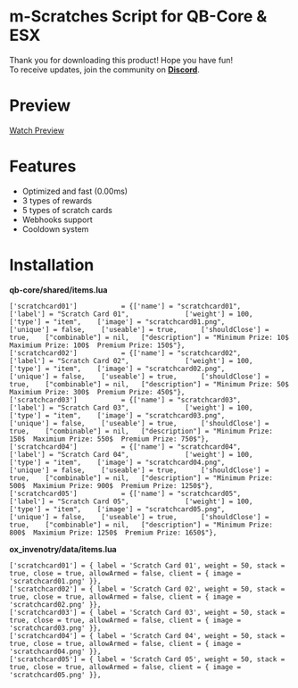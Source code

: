 # m-Scratches Script for QB-Core & ESX

Thank you for downloading this product! Hope you have fun!  
To receive updates, join the community on **[Discord](https://discord.gg/marcinhu)**.

# Preview
[Watch Preview](https://www.youtube.com/watch?v=N-2Goua2F0M)

# Features
- Optimized and fast (0.00ms)
- 3 types of rewards
- 5 types of scratch cards
- Webhooks support
- Cooldown system

# Installation

**qb-core/shared/items.lua**

    ['scratchcard01']           = {['name'] = "scratchcard01",          ['label'] = "Scratch Card 01",              ['weight'] = 100,   ['type'] = "item",    ['image'] = "scratchcard01.png",          ['unique'] = false,    ['useable'] = true,      ['shouldClose'] = true,    ["combinable"] = nil,   ["description"] = "Minimum Prize: 10$  Maximium Prize: 100$  Premium Prize: 150$"},
    ['scratchcard02']           = {['name'] = "scratchcard02",          ['label'] = "Scratch Card 02",              ['weight'] = 100,   ['type'] = "item",    ['image'] = "scratchcard02.png",          ['unique'] = false,    ['useable'] = true,      ['shouldClose'] = true,    ["combinable"] = nil,   ["description"] = "Minimum Prize: 50$  Maximium Prize: 300$  Premium Prize: 450$"},
    ['scratchcard03']           = {['name'] = "scratchcard03",          ['label'] = "Scratch Card 03",              ['weight'] = 100,   ['type'] = "item",    ['image'] = "scratchcard03.png",          ['unique'] = false,    ['useable'] = true,      ['shouldClose'] = true,    ["combinable"] = nil,   ["description"] = "Minimum Prize: 150$  Maximium Prize: 550$  Premium Prize: 750$"},
    ['scratchcard04']           = {['name'] = "scratchcard04",          ['label'] = "Scratch Card 04",              ['weight'] = 100,   ['type'] = "item",    ['image'] = "scratchcard04.png",          ['unique'] = false,    ['useable'] = true,      ['shouldClose'] = true,    ["combinable"] = nil,   ["description"] = "Minimum Prize: 500$  Maximium Prize: 900$  Premium Prize: 1250$"},
    ['scratchcard05']           = {['name'] = "scratchcard05",          ['label'] = "Scratch Card 05",              ['weight'] = 100,   ['type'] = "item",    ['image'] = "scratchcard05.png",          ['unique'] = false,    ['useable'] = true,      ['shouldClose'] = true,    ["combinable"] = nil,   ["description"] = "Minimum Prize: 800$  Maximium Prize: 1250$  Premium Prize: 1650$"},

**ox_invenotry/data/items.lua**

    ['scratchcard01'] = { label = 'Scratch Card 01', weight = 50, stack = true, close = true, allowArmed = false, client = { image = 'scratchcard01.png' }},
    ['scratchcard02'] = { label = 'Scratch Card 02', weight = 50, stack = true, close = true, allowArmed = false, client = { image = 'scratchcard02.png' }},
    ['scratchcard03'] = { label = 'Scratch Card 03', weight = 50, stack = true, close = true, allowArmed = false, client = { image = 'scratchcard03.png' }},
    ['scratchcard04'] = { label = 'Scratch Card 04', weight = 50, stack = true, close = true, allowArmed = false, client = { image = 'scratchcard04.png' }},
    ['scratchcard05'] = { label = 'Scratch Card 05', weight = 50, stack = true, close = true, allowArmed = false, client = { image = 'scratchcard05.png' }},